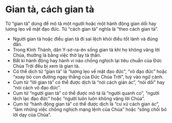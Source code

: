 # Gian tà, cách gian tà

Từ “gian tà” dùng để mô tả một người hoặc một hành động gian dối hay lương lẹo về mặt đạo đức. Từ “cách gian tà” nghĩa là “theo cách gian tà”.  
- Người gian tà hoặc điều gian tà đi sai lệch khỏi điều tốt lành và đúng đắn.
- Trong Kinh Thánh, dân Y-sơ-ra-ên sống gian tà khi họ không vâng lời Chúa, thường là bằng việc thờ lạy tà thần.  
- Bất kì hành động hay hành vi nào chống nghịch lại tiêu chuẩn của Đức Chúa Trời đều bị xem là gian tà. 
- Có thể dịch từ “gian tà” là “lương lẹo về mặt đạo đức”, “vô đạo đức” hoặc “xoay bỏ con đường ngay thẳng của Đức Chúa Trời”, tuỳ vào ngữ cảnh.
- Cụm từ “lời gian tà” có thể được dịch là “nói cách gián ác”, “nói dối” hay “nói cách vô đạo đức”. 
- Cụm từ “người gian tà” có thể được mô tả là “người quanh co”, “người lệch lạc đạo đức” hoặc “người luôn luôn không vâng lời Chúa”.
- Cụm từ “hành động gian tà” có thể được dịch là “cư xử cách gian ác”, “làm những việc chống nghịch mạng lệnh của Chúa” hoặc “sống chối bỏ lời dạy của Chúa”.

